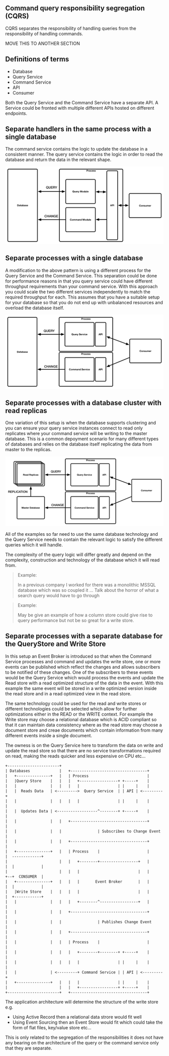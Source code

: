 ## Command query responsibility segregation (CQRS)

CQRS separates the responsibility of handling queries from the responsibility of handling commands.  

MOVE THIS TO ANOTHER SECTION
## Definitions of terms

- Database
- Query Service
- Command Service
- API
- Consumer

Both the Query Service and the Command Service have a separate API.  A Service could be fronted with multiple different APIs hosted on different endpoints.

## Separate handlers in the same process with a single database

The command service contains the logic to update the database in a consistent manner.  The query service contains the logic in order to read the database and return the data in the relevant shape.

![](images/cqrs-no-message-bus.png)

## Separate processes with a single database

A modification to the above pattern is using a different process for the Query Service and the Command Service.  This separation could be done for performance reasons in that you query service could have different throughput requirements than your command service.   With this approach you could scale the two different services independently to match the required throughput for each.  This assumes that you have a suitable setup for your database so that you do not end up with unbalanced resources and overload the database itself.

![](images/cqrs-no-message-bus-separate-processes.png)

## Separate processes with a database cluster with read replicas

One variation of this setup is when the database supports clustering and you can ensure your query service instances connect to read only replicates where your command service will be writing to the master database.  This is a common depoyment scenario for many different types of databases and relies on the database itself replicating the data from master to the replicas.

![](images/cqrs-no-message-bus-read-replicas.png)

All of the examples so far need to use the same database technology and the Query Service needs to contain the relevant logic to satisfy the different queries which it will handle.

The complexity of the query logic will differ greatly and depend on the complexity, construction and technology of the database which it will read from.

> Example:
>
> In a previous company I worked for there was a monolithic MSSQL database which was so coupled it ...  Talk about the horror of what a search query would have to go through

> Example:
>
> May be give an example of how a column store could give rise to query performance but not be so great for a write store.


## Separate processes with a separate database for the QueryStore and Write Store

In this setup an Event Broker is introduced so that when the Command Service processes and command and updates the write store, one or more events can be published which reflect the changes and allows subscribers to be notified of these changes.  One of the subscribers to these events would be the Query Service which would process the events and update the Read store with a read optimized structure of the data in the event.  With this example the same event will be stored in a write optimized version inside the read store and in a read optimized view in the read store.

The same technology could be used for the read and write stores or different technologies could be selected which allow for further optimizations either in the READ or the WRITE context.  For example the Write store may choose a relational database which is ACID compliant so that it can maintain data consistency where as the read store may choose a document store and creae documents which contain information from many different events inside a single document.

The owness is on the Query Service here to transform the data on write and update the read store so that there are no service transformations required on read, making the reads quicker and less expensive on CPU etc...

```
+-----------------------+
| Databases             |   +----------------------------------+
|   +---------------+   |   | Process                          |
|   |Query Store    |   |   |   +-----------------+ +-----+    |
|   |               |   |   |   |                 | |     |    |
|   |  Reads Data   | <--------->  Query Service  | | API | <---------+
|   |               |   |   |   |                 | |     |    |      |
|   |  Updates Data | <------------------^--------+ +-----+    |      |
|   |               |   |   +----------------------------------+      |
|   |               |   |                | Subscribes to Change Event |
|   |               |   |   +----------------------------------+      |
|   +---------------+   |   | Process    |                     |      |  -------------+
|                       |   |   +--------+-----------------+   |      |  |            |
|                       |   |   |                          |   |      +--+  CONSUMER  |
|   +---------------+   |   |   |       Event Broker       |   |      |  |            |
|   |Write Store    |   |   |   |                          |   |      |  +------------+
|   |               |   |   |   +--------^-----------------+   |      |
|   |               |   |   +----------------------------------+      |
|   |               |   |                | Publishes Change Event     |
|   |               |   |   +----------------------------------+      |
|   |               |   |   | Process    |                     |      |
|   |               |   |   |   +--------+--------+ +-----+    |      |
|   |               |   |   |   |                 | |     |    |      |
|   |               | <---------+ Command Service | | API | <---------+
|   +---------------+   |   |   |                 | |     |    |
|                       |   |   +-----------------+ +-----+    |
+-----------------------+   +----------------------------------+
```

The application architecture will determine the structure of the write store e.g.  
- Using Active Record then a relational data strore would fit well
- Using Event Sourcing then an Event Store would fit which could take the form of flat files, key/value store etc...


This is only related to the segregation of the responsibilities it does not have any bearing on the architecture of the query or the command service only that they are separate.
